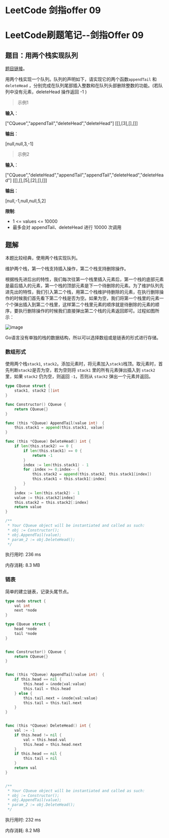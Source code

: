 # LeetCode 剑指offer 09


# LeetCode刷题笔记--剑指Offer 09

## 题目：用两个栈实现队列

[题目链接](https://leetcode-cn.com/problems/yong-liang-ge-zhan-shi-xian-dui-lie-lcof/)。

用两个栈实现一个队列。队列的声明如下，请实现它的两个函数`appendTail` 和 `deleteHead` ，分别完成在队列尾部插入整数和在队列头部删除整数的功能。(若队列中没有元素，deleteHead 操作返回 -1 )

> 示例1

**输入**：

["CQueue","appendTail","deleteHead","deleteHead"]
[[],[3],[],[]]


**输出**：

[null,null,3,-1]

> 示例2

**输入**：

["CQueue","deleteHead","appendTail","appendTail","deleteHead","deleteHead"]
[[],[],[5],[2],[],[]]


**输出**：

[null,-1,null,null,5,2]

**限制**:

- 1 <= values <= 10000
- 最多会对 appendTail、deleteHead 进行 10000 次调用

## 题解

本题比较经典，使用两个栈实现队列。

维护两个栈，第一个栈支持插入操作，第二个栈支持删除操作。

根据栈先进后出的特性，我们每次往第一个栈里插入元素后，第一个栈的底部元素是最后插入的元素，第一个栈的顶部元素是下一个待删除的元素。为了维护队列先进先出的特性，我们引入第二个栈，用第二个栈维护待删除的元素，在执行删除操作的时候我们首先看下第二个栈是否为空。如果为空，我们将第一个栈里的元素一个个弹出插入到第二个栈里，这样第二个栈里元素的顺序就是待删除的元素的顺序，要执行删除操作的时候我们直接弹出第二个栈的元素返回即可。过程如图所示：

![image](https://cdn.jsdelivr.net/gh/LAShZ/blog-pic-repo@main/img/%E5%89%91%E6%8C%87Offer09-1.png)

Go语言没有单独的栈的数据结构，所以可以选择数组或是链表的形式进行存储。

### 数组形式

使用两个栈`stack1`, `stack2`。添加元素时，将元素加入`stack1`栈顶。取元素时，首先判断`stack2`是否为空，若为空则将 `stack1` 里的所有元素弹出插入到 `stack2` 里，如果 `stack2` 仍为空，则返回 `-1`，否则从 `stack2` 弹出一个元素并返回。

```go
type CQueue struct {
    stack1, stack2 []int
}

func Constructor() CQueue {
    return CQueue{}
}

func (this *CQueue) AppendTail(value int)  {
    this.stack1 = append(this.stack1, value)
}

func (this *CQueue) DeleteHead() int {
    if len(this.stack2) == 0 {
        if len(this.stack1) == 0 {
            return -1
        }
        index := len(this.stack1) - 1
        for ;index >= 0;index-- {
            this.stack2 = append(this.stack2, this.stack1[index])
            this.stack1 = this.stack1[:index]
        }
    }
    index := len(this.stack2) - 1
    value := this.stack2[index]
    this.stack2 = this.stack2[:index]
    return value
}

/**
 * Your CQueue object will be instantiated and called as such:
 * obj := Constructor();
 * obj.AppendTail(value);
 * param_2 := obj.DeleteHead();
 */
```

执行用时: 236 ms

内存消耗: 8.3 MB


### 链表

简单的建立链表，记录头尾节点。

```go
type node struct {
    val int
    next *node
}

type CQueue struct {
    head *node
    tail *node
}


func Constructor() CQueue {
    return CQueue{}
}


func (this *CQueue) AppendTail(value int)  {
    if this.head == nil {
        this.head = &node{val:value}
        this.tail = this.head
    } else {
        this.tail.next = &node{val:value}
        this.tail = this.tail.next
    }
}


func (this *CQueue) DeleteHead() int {
    val := -1
    if this.head != nil {
        val = this.head.val
        this.head = this.head.next
    }
    if this.head == nil {
        this.tail = nil
    }
    return val
}


/**
 * Your CQueue object will be instantiated and called as such:
 * obj := Constructor();
 * obj.AppendTail(value);
 * param_2 := obj.DeleteHead();
 */
```

执行用时: 232 ms

内存消耗: 8.2 MB
